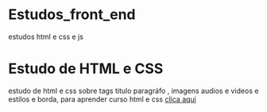 # Estudos_front_end
estudos html e css e js 
<h1>Estudo  de HTML e CSS </h1>
<p> estudo de html e css sobre tags titulo paragráfo , imagens audios e videos e estilos  e borda, para aprender curso html e css <a href="https://www.youtube.com/watch?v=jgQjeqGRdgA&list=PLHz_AreHm4dkZ9-atkcmcBaMZdmLHft8n&index=2"> clica aqui
  </a>
  
</p>
